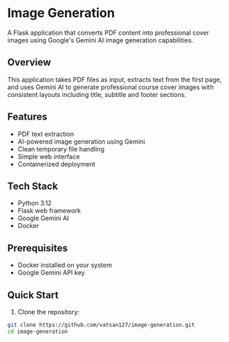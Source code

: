 # Image Generation

A Flask application that converts PDF content into professional cover images using Google's Gemini AI image generation capabilities.

## Overview

This application takes PDF files as input, extracts text from the first page, and uses Gemini AI to generate professional course cover images with consistent layouts including title, subtitle and footer sections.

## Features

- PDF text extraction 
- AI-powered image generation using Gemini
- Clean temporary file handling
- Simple web interface
- Containerized deployment

## Tech Stack

- Python 3.12
- Flask web framework
- Google Gemini AI
- Docker

## Prerequisites 

- Docker installed on your system
- Google Gemini API key

## Quick Start

1. Clone the repository:
```bash
git clone https://github.com/vatsan127/image-generation.git
cd image-generation
```
